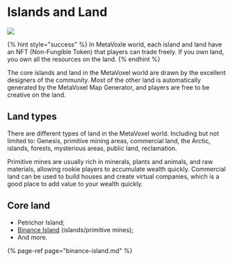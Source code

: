 # Islands and Land

![](https://img.snowcrash.finance/site/docs-snowcrash-finance/MetaVoxel-BinanceIsland.003.jpeg)

{% hint style="success" %}
In MetaVoxle world, each island and land have an NFT \(Non-Fungible Token\) that players can trade freely. If you own land, you own all the resources on the land.
{% endhint %}

The core islands and land in the MetaVoxel world are drawn by the excellent designers of the community. Most of the other land is automatically generated by the MetaVoxel Map Generator, and players are free to be creative on the land.

## Land types

There are different types of land in the MetaVoxel world. Including but not limited to: Genesis, primitive mining areas, commercial land, the Arctic, islands, forests, mysterious areas, public land, reclamation.

Primitive mines are usually rich in minerals, plants and animals, and raw materials, allowing rookie players to accumulate wealth quickly. Commercial land can be used to build houses and create virtual companies, which is a good place to add value to your wealth quickly.

## Core land

* Petrichor Island;
* [Binance Island](https://docs.snowcrash.finance/gameplay/islands-and-land/binance-island) \(islands/primitive mines\);
* And more.

{% page-ref page="binance-island.md" %}
